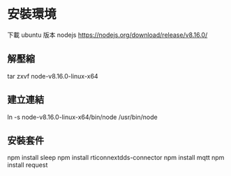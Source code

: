 安裝環境
========
下載 ubuntu 版本 nodejs
https://nodejs.org/download/release/v8.16.0/

## 解壓縮
tar zxvf node-v8.16.0-linux-x64

## 建立連結
ln -s node-v8.16.0-linux-x64/bin/node /usr/bin/node

## 安裝套件
npm install sleep
npm install rticonnextdds-connector
npm install mqtt
npm install request